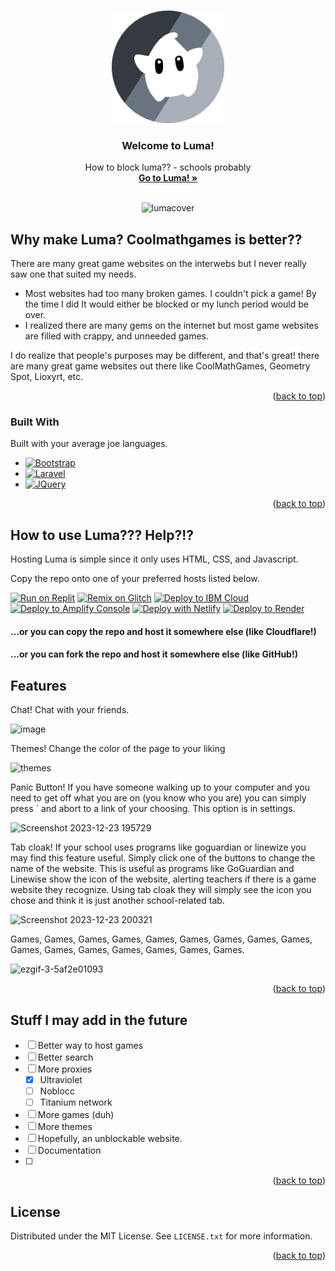 <!-- Improved compatibility of back to top link: See: https://github.com/othneildrew/Best-README-Template/pull/73 -->
<a name="readme-top"></a>
<!--
*** Thanks for checking out the Best-README-Template. If you have a suggestion
*** that would make this better, please fork the repo and create a pull request
*** or simply open an issue with the tag "enhancement".
*** Don't forget to give the project a star!
*** Thanks again! Now go create something AMAZING! :D
-->



<!-- PROJECT SHIELDS -->
<!--
*** I'm using markdown "reference style" links for readability.
*** Reference links are enclosed in brackets [ ] instead of parentheses ( ).
*** See the bottom of this document for the declaration of the reference variables
*** for contributors-url, forks-url, etc. This is an optional, concise syntax you may use.
*** https://www.markdownguide.org/basic-syntax/#reference-style-links
-->


<!-- PROJECT LOGO -->
<br />
<div align="center">
  <a>
    <img src="img/GrayLumaLogo.png" alt="Logo" width="180" height="180">
  </a>

  <h3 align="center">Welcome to Luma!</h3>

  <p align="center">
How to block luma?? - schools probably
    <br />
    <a href="https://lumamain.com"><strong>Go to Luma! »</strong></a>
    <br />
    <br />
    
   ![lumacover](https://github.com/Corruptify/luma/assets/88192394/a6f0059c-10ff-43c9-9456-4405e5108337)

  </p>
</div>



<!-- ABOUT THE PROJECT -->
## Why make Luma? Coolmathgames is better??

There are many great game websites on the interwebs but I never really saw one that suited my needs.

* Most websites had too many broken games. I couldn't pick a game! By the time I did It would either be blocked or my lunch period would be over.
* I realized there are many gems on the internet but most game websites are filled with crappy, and unneeded games.

I do realize that people's purposes may be different, and that's great! there are many great game websites out there like CoolMathGames, Geometry Spot, Lioxyrt, etc.


<p align="right">(<a href="#readme-top">back to top</a>)</p>



### Built With

Built with your average joe languages.

* [![Bootstrap][Bootstrap.com]][Bootstrap-url]
* [![Laravel][Laravel.com]][Laravel-url]
* [![JQuery][JQuery.com]][JQuery-url]

<p align="right">(<a href="#readme-top">back to top</a>)</p>



<!-- GETTING STARTED -->
## How to use Luma??? Help?!?

Hosting Luma is simple since it only uses HTML, CSS, and Javascript.

Copy the repo onto one of your preferred hosts listed below.

[![Run on Replit](https://binbashbanana.github.io/deploy-buttons/buttons/remade/replit.svg)](https://github.com/Corruptify/luma)
[![Remix on Glitch](https://binbashbanana.github.io/deploy-buttons/buttons/remade/glitch.svg)](https://glitch.com/edit/#!/import/github/Corruptify/luma)
[![Deploy to IBM Cloud](https://binbashbanana.github.io/deploy-buttons/buttons/remade/ibmcloud.svg)](https://cloud.ibm.com/devops/setup/deploy?repository=https://github.com/Corruptify/luma)
[![Deploy to Amplify Console](https://binbashbanana.github.io/deploy-buttons/buttons/remade/amplifyconsole.svg)](https://console.aws.amazon.com/amplify/home#/deploy?repo=https://github.com/Corruptify/luma)
[![Deploy with Netlify](https://binbashbanana.github.io/deploy-buttons/buttons/remade/netlify.svg)](https://app.netlify.com/start/deploy?repository=https://github.com/Corruptify/luma)
[![Deploy to Render](https://binbashbanana.github.io/deploy-buttons/buttons/remade/render.svg)](https://render.com/deploy?repo=https://github.com/Corruptify/luma)

#### ...or you can copy the repo and host it somewhere else (like Cloudflare!)

#### ...or you can fork the repo and host it somewhere else (like GitHub!)



<!-- USAGE EXAMPLES -->
## Features

Chat! Chat with your friends.

![image](https://github.com/Corruptify/luma/assets/88192394/eb5f5fbf-9a61-4c3a-9c6a-320bcaf4af14)


Themes! Change the color of the page to your liking

![themes](https://github.com/Corruptify/luma/assets/88192394/63d46050-6a17-4089-befc-e033e27c8541)

Panic Button! If you have someone walking up to your computer and you need to get off what you are on (you know who you are) you can simply press ` and abort to a link of your choosing. This option is in settings.

![Screenshot 2023-12-23 195729](https://github.com/Corruptify/luma/assets/88192394/c7b98776-5c25-47bc-8e38-82580e6db447)

Tab cloak! If your school uses programs like goguardian or linewize you may find this feature useful. Simply click one of the buttons to change the name of the website. This is useful as programs like GoGuardian and Linewise show the icon of the website, alerting teachers if there is a game website they recognize. Using tab cloak they will simply see the icon you chose and think it is just another school-related tab.

![Screenshot 2023-12-23 200321](https://github.com/Corruptify/luma/assets/88192394/7d3f3ef8-a2c0-4ae2-825c-b0b826b0fa14)


Games, Games, Games, Games, Games, Games, Games, Games, Games, Games, Games, Games, Games, Games, Games, Games.

![ezgif-3-5af2e01093](https://github.com/Corruptify/luma/assets/88192394/e2bdc540-1797-47b4-b192-bee3fbe8b8c7)



<p align="right">(<a href="#readme-top">back to top</a>)</p>



<!-- ROADMAP -->
## Stuff I may add in the future

- [ ] Better way to host games
- [ ] Better search
- [ ] More proxies
    - [x] Ultraviolet
    - [ ] Noblocc
    - [ ] Titanium network
- [ ] More games (duh)
- [ ] More themes
- [ ] Hopefully, an unblockable website.
- [ ] Documentation
- [ ] 

<p align="right">(<a href="#readme-top">back to top</a>)</p>


<!-- LICENSE -->
## License

Distributed under the MIT License. See `LICENSE.txt` for more information.

<p align="right">(<a href="#readme-top">back to top</a>)</p>




<!-- MARKDOWN LINKS & IMAGES -->
<!-- https://www.markdownguide.org/basic-syntax/#reference-style-links -->
[contributors-shield]: https://img.shields.io/github/contributors/othneildrew/Best-README-Template.svg?style=for-the-badge
[contributors-url]: https://github.com/othneildrew/Best-README-Template/graphs/contributors
[forks-shield]: https://img.shields.io/github/forks/othneildrew/Best-README-Template.svg?style=for-the-badge
[forks-url]: https://github.com/othneildrew/Best-README-Template/network/members
[stars-shield]: https://img.shields.io/github/stars/othneildrew/Best-README-Template.svg?style=for-the-badge
[stars-url]: https://github.com/othneildrew/Best-README-Template/stargazers
[issues-shield]: https://img.shields.io/github/issues/othneildrew/Best-README-Template.svg?style=for-the-badge
[issues-url]: https://github.com/othneildrew/Best-README-Template/issues
[license-shield]: https://img.shields.io/github/license/othneildrew/Best-README-Template.svg?style=for-the-badge
[license-url]: https://github.com/othneildrew/Best-README-Template/blob/master/LICENSE.txt
[linkedin-shield]: https://img.shields.io/badge/-LinkedIn-black.svg?style=for-the-badge&logo=linkedin&colorB=555
[linkedin-url]: https://linkedin.com/in/othneildrew
[product-screenshot]: images/screenshot.png
[Laravel.com]: https://img.shields.io/badge/CSS-2965f1?style=for-the-badge&logo=css3&logoColor=white
[Laravel-url]: https://en.wikipedia.org/wiki/CSS
[Bootstrap.com]: https://img.shields.io/badge/HTML5-f06529?style=for-the-badge&logo=html5&logoColor=white
[Bootstrap-url]: https://developer.mozilla.org/en-US/docs/Web/HTML
[JQuery.com]: https://img.shields.io/badge/javascript-f7df1e?style=for-the-badge&logo=javascript&logoColor=white
[JQuery-url]: https://www.javascript.com/
